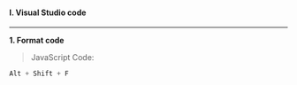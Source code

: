 #### I. Visual Studio code
---

**1. Format code**

>JavaScript Code:
```javascript
Alt + Shift + F
```
